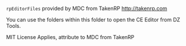 `rpEditorFiles` provided by MDC from TakenRP
http://takenrp.com

You can use the folders within this folder to open the CE Editor from DZ Tools.

MIT License Applies, attribute to MDC from TakenRP
